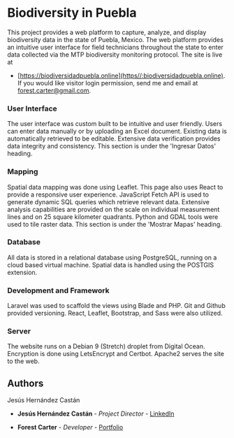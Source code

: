 # Biodiversity in Puebla

This project provides a web platform to capture, analyze, and display biodiversity data in the state of Puebla, Mexico. The web platform provides an intuitive user interface for field technicians throughout the state to enter data collected via the MTP biodiversity monitoring protocol. The site is live at
* [https://biodiversidadpuebla.online](https//:biodiversidadpuebla.online). If you would like visitor login permission, send me and email at forest.carter@gmail.com.

### User Interface

The user interface was custom built to be intuitive and user friendly. Users can enter data manually or by uploading an Excel document. Existing data is automatically retrieved to be editable. Extensive data verification provides data integrity and consistency.
This section is under the 'Ingresar Datos' heading.


### Mapping

Spatial data mapping was done using Leaflet. This page also uses React to provide a responsive user experience. JavaScript Fetch API is used to generate dynamic SQL queries which retrieve relevant data. Extensive analysis capabilities are provided on the scale on individual measurement lines and on 25 square kilometer quadrants. Python and GDAL tools were used to tile raster data. This section is under the 'Mostrar Mapas' heading.

### Database

All data is stored in a relational database using PostgreSQL, running on a cloud based virtual machine. Spatial data is handled using the POSTGIS extension.  

### Development and Framework

Laravel was used to scaffold the views using Blade and PHP. Git and Github provided versioning. React, Leaflet, Bootstrap, and Sass were also utilized.  


### Server

The website runs on a Debian 9 (Stretch) droplet from Digital Ocean. Encryption is done using LetsEncrypt and Certbot. Apache2 serves the site to the web. 





## Authors

Jesús Hernández Castán

* **Jesús Hernández Castán** - *Project Director* - [LinkedIn](https://www.linkedin.com/in/jes%C3%BAs-hern%C3%A1ndez-cast%C3%A1n-144752ab/?originalSubdomain=mx)

* **Forest Carter** - *Developer* - [Portfolio](https://forestcarter.github.io/)
